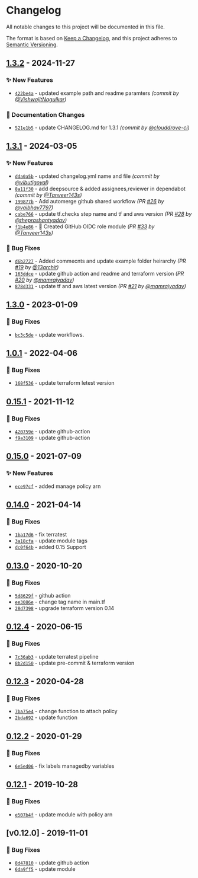# Changelog
All notable changes to this project will be documented in this file.

The format is based on [Keep a Changelog](https://keepachangelog.com/en/1.0.0/),
and this project adheres to [Semantic Versioning](https://semver.org/spec/v2.0.0.html).

## [1.3.2] - 2024-11-27
### :sparkles: New Features
- [`422be4a`](https://github.com/clouddrove/terraform-aws-iam-role/commit/422be4ae45e075ef7ed97754979331067b4f39ee) - updated example path and readme paramters *(commit by [@VishwajitNagulkar](https://github.com/VishwajitNagulkar))*

### :memo: Documentation Changes
- [`521e1b5`](https://github.com/clouddrove/terraform-aws-iam-role/commit/521e1b5f8b51b1083d29f0c31cb89c5b181aba1f) - update CHANGELOG.md for 1.3.1 *(commit by [@clouddrove-ci](https://github.com/clouddrove-ci))*


## [1.3.1] - 2024-03-05
### :sparkles: New Features
- [`dda0a5b`](https://github.com/clouddrove/terraform-aws-iam-role/commit/dda0a5b2ca09c9ea80cdb190c184a99220a448a8) - updated changelog.yml name and file *(commit by [@vibutigoyal](https://github.com/vibutigoyal))*
- [`8a11f30`](https://github.com/clouddrove/terraform-aws-iam-role/commit/8a11f30fb45dacc419e7cf2e238c1d5c526153a8) - add deepsource & added assignees,reviewer in dependabot *(commit by [@Tanveer143s](https://github.com/Tanveer143s))*
- [`199877b`](https://github.com/clouddrove/terraform-aws-iam-role/commit/199877bd41e544140abd91064292db83f4a586c1) - Add automerge github shared workflow *(PR [#26](https://github.com/clouddrove/terraform-aws-iam-role/pull/26) by [@vaibhav7797](https://github.com/vaibhav7797))*
- [`cabe766`](https://github.com/clouddrove/terraform-aws-iam-role/commit/cabe766f37c82ed5e18e36d378f04ed398932cf9) - update tf.checks step name and tf and aws version *(PR [#28](https://github.com/clouddrove/terraform-aws-iam-role/pull/28) by [@theprashantyadav](https://github.com/theprashantyadav))*
- [`f1b4e86`](https://github.com/clouddrove/terraform-aws-iam-role/commit/f1b4e8639dcd1fb971389be33f5cd34657c6f6f4) - :rocket: Created GitHub OIDC role module *(PR [#33](https://github.com/clouddrove/terraform-aws-iam-role/pull/33) by [@Tanveer143s](https://github.com/Tanveer143s))*

### :bug: Bug Fixes
- [`d6b2727`](https://github.com/clouddrove/terraform-aws-iam-role/commit/d6b2727d3022a60e0cc90093e9d16af820b91032) - Added commecnts and update example folder heirarchy *(PR [#19](https://github.com/clouddrove/terraform-aws-iam-role/pull/19) by [@13archit](https://github.com/13archit))*
- [`163ddce`](https://github.com/clouddrove/terraform-aws-iam-role/commit/163ddce7019f03481057036022f4323e7c082c76) - update github action and readme and terraform version *(PR [#20](https://github.com/clouddrove/terraform-aws-iam-role/pull/20) by [@mamrajyadav](https://github.com/mamrajyadav))*
- [`878d331`](https://github.com/clouddrove/terraform-aws-iam-role/commit/878d33170c29a626cc7fa3d3cc569db3d451abc1) - update tf and aws latest version *(PR [#21](https://github.com/clouddrove/terraform-aws-iam-role/pull/21) by [@mamrajyadav](https://github.com/mamrajyadav))*


## [1.3.0] - 2023-01-09
### :bug: Bug Fixes
- [`bc3c5de`](https://github.com/clouddrove/terraform-aws-iam-role/commit/bc3c5dead1bd6f62eabe9ebb50a18d527b62a0c7) - update workflows.

## [1.0.1] - 2022-04-06
### :bug: Bug Fixes
- [`168f536`](https://github.com/clouddrove/terraform-aws-iam-role/commit/168f5363cbfeca9cfe6b0a76c35390a2e678dcb0) - update terraform letest version


## [0.15.1] - 2021-11-12
### :bug: Bug Fixes
- [`420759e`](https://github.com/clouddrove/terraform-aws-iam-role/commit/420759e28cd9ff67cef24aa902eb3a104ee97183) - update github-action
- [`f9a3109`](https://github.com/clouddrove/terraform-aws-iam-role/commit/f9a3109470bcef6146426aeb518bbc757c800d27) - update github-action


## [0.15.0] - 2021-07-09
### :sparkles: New Features
- [`ece97cf`](https://github.com/clouddrove/terraform-aws-iam-role/commit/ece97cf295da1e94555dfa1c3f7a7b46d197ca18) - added manage policy arn


## [0.14.0] - 2021-04-14
### :bug: Bug Fixes
- [`1ba17d6`](https://github.com/clouddrove/terraform-aws-iam-role/commit/1ba17d6758a6df1788191e2d55a3c36590e48e7a) - fix terratest
- [`3a18cfa`](https://github.com/clouddrove/terraform-aws-iam-role/commit/3a18cfa317749e33d00146287805527998c8ae4f) - update module tags
- [`dc0f64b`](https://github.com/clouddrove/terraform-aws-iam-role/commit/dc0f64b48a8256f4141c477c0daef2aee639da5f) - added 0.15 Support


## [0.13.0] - 2020-10-20
### :bug: Bug Fixes
- [`5d8629f`](https://github.com/clouddrove/terraform-aws-iam-role/commit/5d8629fdf3ca3c2a13e57b01fa51921869f57d02) - github action
- [`ee3086e`](https://github.com/clouddrove/terraform-aws-iam-role/commit/ee3086e1f2f90037ac25746e9f518245c25efc28) - change tag name in main.tf
- [`28d7398`](https://github.com/clouddrove/terraform-aws-iam-role/commit/28d739855278a633646e496883b8769e0e91457f) - upgrade terraform version 0.14


## [0.12.4] - 2020-06-15
### :bug: Bug Fixes
- [`7c36ab3`](https://github.com/clouddrove/terraform-aws-iam-role/commit/7c36ab3c92d50ed4cec28f7f5072baa93db6e344) - update terratest pipeline
- [`8b2d150`](https://github.com/clouddrove/terraform-aws-iam-role/commit/8b2d150644a06f2bd3ff6bb5076d3f260d7c71fd) - update pre-commit & terraform version


## [0.12.3] - 2020-04-28
### :bug: Bug Fixes
- [`7ba75e4`](https://github.com/clouddrove/terraform-aws-iam-role/commit/7ba75e49a7f3162b7f8ac6f68f9309eda5362864) - change function to attach policy
- [`2bda692`](https://github.com/clouddrove/terraform-aws-iam-role/commit/2bda6929a528a49e46b90c0eff08b4395eca8182) - update function


## [0.12.2] - 2020-01-29
### :bug: Bug Fixes
- [`6e5ed06`](https://github.com/clouddrove/terraform-aws-iam-role/commit/6e5ed06bcf8924faf0a50601b92eb99ea938dd0a) - fix labels managedby variables


## [0.12.1] - 2019-10-28
### :bug: Bug Fixes
- [`e507b4f`](https://github.com/clouddrove/terraform-aws-iam-role/commit/e507b4f918434ba4d2ce6696ff3688339f553bb6) - update module with policy arn


## [v0.12.0] - 2019-11-01
### :bug: Bug Fixes
- [`8d47810`](https://github.com/clouddrove/terraform-aws-iam-role/commit/8d4781077e4ee481314795e7f5642f81197e4485) - update github action
- [`6da9ff5`](https://github.com/clouddrove/terraform-aws-iam-role/commit/6da9ff5d177e5f6c92586a3be9a307bc58dc2950) - update module


[0.12.0]: https://github.com/clouddrove/terraform-aws-iam-role/compare/0.12.0...master
[0.12.1]: https://github.com/clouddrove/terraform-aws-iam-role/compare/0.12.0...0.12.1
[0.12.2]: https://github.com/clouddrove/terraform-aws-iam-role/compare/0.12.1...0.12.2
[0.12.3]: https://github.com/clouddrove/terraform-aws-iam-role/compare/0.12.2...0.12.3
[0.12.4]: https://github.com/clouddrove/terraform-aws-iam-role/compare/0.12.3...0.12.4
[0.13.0]: https://github.com/clouddrove/terraform-aws-iam-role/compare/0.12.4...0.13.0
[0.14.0]: https://github.com/clouddrove/terraform-aws-iam-role/compare/0.13.0...0.14.0
[0.15.0]: https://github.com/clouddrove/terraform-aws-iam-role/compare/0.14.0...0.15.0
[0.15.1]: https://github.com/clouddrove/terraform-aws-iam-role/compare/0.15.0...0.15.1
[1.0.1]: https://github.com/clouddrove/terraform-aws-iam-role/compare/0.15.1...1.0.1
[1.3.0]: https://github.com/clouddrove/terraform-aws-iam-role/compare/1.0.1...1.3.0
[1.3.1]: https://github.com/clouddrove/terraform-aws-iam-role/compare/1.3.0...1.3.1
[1.3.2]: https://github.com/clouddrove/terraform-aws-iam-role/compare/1.3.1...1.3.2
